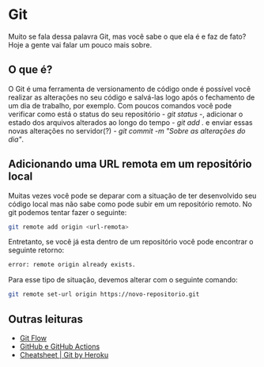 # Git

Muito se fala dessa palavra Git, mas você sabe o que ela é e faz de fato? Hoje a gente vai falar um pouco mais sobre.

## O que é?

O Git é uma ferramenta de versionamento de código onde é possível você realizar as alterações no seu código e salvá-las logo após o fechamento de um dia de trabalho, por exemplo. Com poucos comandos você pode verificar como está o status do seu repositório - *git status* -, adicionar o estado dos arquivos alterados ao longo do tempo - *git add .* e enviar essas novas alterações no servidor(?) - *git commit -m "Sobre as alterações do dia"*.

## Adicionando uma URL remota em um repositório local

Muitas vezes você pode se deparar com a situação de ter desenvolvido seu código local mas não sabe como pode subir em um repositório remoto. No git podemos tentar fazer o seguinte:

```bash
git remote add origin <url-remota>
```

Entretanto, se você já esta dentro de um repositório você pode encontrar o seguinte retorno:

```bash
error: remote origin already exists.
```

Para esse tipo de situação, devemos alterar com o seguinte comando:

```bash
git remote set-url origin https://novo-repositorio.git
```

## Outras leituras

- [Git Flow](git_flow.md)
- [GitHub e GitHub Actions](actions_github.md)
- [Cheatsheet | Git by Heroku](./pdf/SF_git_cheatsheet.pdf)
